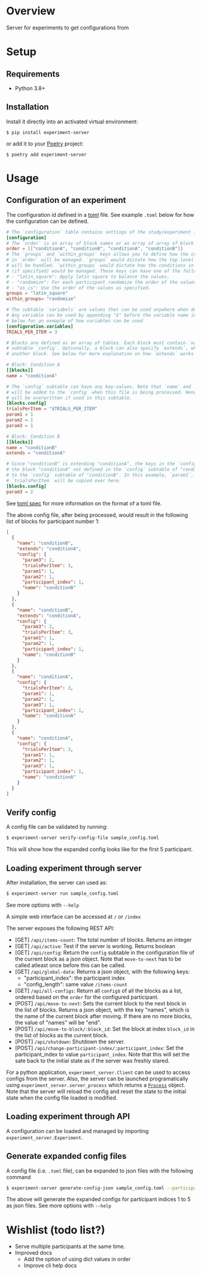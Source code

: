 # Overview

Server for experiments to get configurations from

# Setup

## Requirements

* Python 3.8+

## Installation

Install it directly into an activated virtual environment:

```text
$ pip install experiment-server
```

or add it to your [Poetry](https://poetry.eustace.io/) project:

```text
$ poetry add experiment-server
```

# Usage
## Configuration of an experiment
The configuration id defined in a [toml](https://toml.io/en/) file. See example `.toml` below for how the configuration can be defined.
```toml
# The `configuration` table contains settings of the study/experiment itself
[configuration]
# The `order` is an array of block names or an array of array of block names.
order = [["conditionA", "conditionB", "conditionA", "conditionB"]]
# The `groups` and `within_groups` keys allows you to define how the conditions specified
# in `order` will be managed. `groups` would dictate how the top level array of `order`
# will be handled. `within_groups` would dictate how the conditions in the nested arrays
# (if specified) would be managed. These keys can have one of the following values.
# - "latin_square": Apply latin square to balance the values.
# - "randomize": For each participant randomize the order of the values in the array.
# - "as_is": Use the order of the values as specified.
groups = "latin_square"
within_groups= "randomize"

# The subtable `variabels` are values that can be used anywhere when defining the blocks.
# Any variable can be used by appending "$" before the variable name in the blocks. See 
# below for an exmaple of how variables can be used
[configuration.variables]
TRIALS_PER_ITEM = 3

# Blocks are defined as an array of tables. Each block must contain `name` and the 
# subtable `config`. Optionally, a block can also specify `extends`, whish is a `name` of
# another block. See below for more explanation on how `extends` works

# Block: Condition A
[[blocks]]
name = "conditionA"

# The `config` subtable can have any key-values. Note that `name` and `participant_index`
# will be added to the `config` when this file is being processed. Hence, those keys 
# will be overwritten if used in this subtable.
[blocks.config]
trialsPerItem = "$TRIALS_PER_ITEM"
param1 = 1
param2 = 1
param3 = 1

# Block: Condition B
[[blocks]]
name = "conditionB"
extends = "conditionA"

# Since "conditionB" is extending "conditionA", the keys in the `config` subtable of 
# the block "conditionA" not defined in the `config` subtable of "conditionB" will be copied
# to the `config` subtable of "conditionB". In this example, `param1`, `param2` and 
# `trialsPerItem` will be copied over here.
[blocks.config]
param3 = 2
```

See [toml spec](https://toml.io/en/v1.0.0) for more information on the format of a toml file.

The above config file, after being processed, would result in the following list of blocks for participant number 1:
```json
[
  {
    "name": "conditionB",
    "extends": "conditionA",
    "config": {
      "param3": 2,
      "trialsPerItem": 3,
      "param1": 1,
      "param2": 1,
      "participant_index": 1,
      "name": "conditionB"
    }
  },
  {
    "name": "conditionB",
    "extends": "conditionA",
    "config": {
      "param3": 2,
      "trialsPerItem": 3,
      "param1": 1,
      "param2": 1,
      "participant_index": 1,
      "name": "conditionB"
    }
  },
  {
    "name": "conditionA",
    "config": {
      "trialsPerItem": 3,
      "param1": 1,
      "param2": 1,
      "param3": 1,
      "participant_index": 1,
      "name": "conditionA"
    }
  },
  {
    "name": "conditionA",
    "config": {
      "trialsPerItem": 3,
      "param1": 1,
      "param2": 1,
      "param3": 1,
      "participant_index": 1,
      "name": "conditionA"
    }
  }
]
```

## Verify config
A config file can be validated by running:
```sh
$ experiment-server verify-config-file sample_config.toml
```
This will show how the expanded config looks like for the first 5 participant.

## Loading experiment through server
After installation, the server can used as:

```sh
$ experiment-server run sample_config.toml
```

See more options with `--help`

A simple web interface can be accessed at `/` or `/index`

The server exposes the following REST API:
- [GET] `/api/items-count`: The total number of blocks. Returns an integer
- [GET] `/api/active`: Test if the server is working. Returns boolean
- [GET] `/api/config`: Return the `config` subtable in the configuration file of the current block as a json object. Note that `move-to-next` has to be called atleast once before this can be called.
- [GET] `/api/global-data`: Returns a json object, with the following keys: 
  - "participant_index": the participant index
  - "config_length": same value `/items-count`
- [GET] `/api/all-configs`: Return all `config`s of all the blocks as a list, ordered based on the `order` for the configured participant.
- [POST] `/api/move-to-next`: Sets the current block to the next block in the list of blocks. Returns a json object, with the key "names", which is the name of the current block after moving. If there are no more blocks, the value of "names" will be "end".
- [POST] `/api/move-to-block/:block_id`: Set the block at index `block_id` in the list of blocks as the current block.
- [POST] `/api/shutdown`: Shutdown the server.
- [POST] `/api/change-participant-index/:participant_index`: Set the participant_index to value `participant_index`. Note that this will set the sate back to the initial state as if the server was freshly stared.

For a python application, `experiment_server.Client` can be used to access configs from the server. Also, the server can be launched programatically using `experiment_server.server_process` which returns a [`Process`](https://docs.python.org/3/library/multiprocessing.html#multiprocessing.Process) object. Note that the server will reload the config and reset the state to the initial state when the config file loaded is modified.

## Loading experiment through API
A configuration can be loaded and managed by importing `experiment_server.Experiment`.

## Generate expanded config files
A config file (i.e. `.toml` file), can be expanded to json files with the following command

```sh
$ experiment-server generate-config-json sample_config.toml --participant-range 5
```

The above will generate the expanded configs for participant indices 1 to 5 as json files. See more options with `--help`

# Wishlist (todo list?)
- Serve multiple participants at the same time.
- Improved docs
  - Add the option of using dict values in order
  - Improve cli help docs
